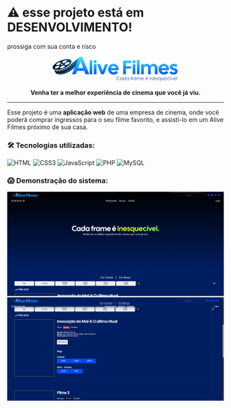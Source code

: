 # ⚠ esse projeto está em DESENVOLVIMENTO!
prossiga com sua conta e risco


<p align="center">
  <a href="https://github.com/pondianxz/Alive-Filmes-web">
    <img src="logo.png" width="300"/>
  </a>
</p>

<p align="center">
  <strong>Venha ter a melhor experiência de cinema que você já viu.</strong>
</p>
<hr>

Esse projeto é uma **aplicação web** de uma empresa de cinema, onde você poderá comprar ingressos para o seu filme favorito, e assisti-lo em um Alive Filmes próximo de sua casa.




### 🛠 Tecnologias utilizadas:

![HTML](https://img.shields.io/badge/HTML5-E34F26?logo=html5&logoColor=white&style=for-the-badge)
![CSS3](https://img.shields.io/badge/CSS3-1572B6?logo=css3&logoColor=white&style=for-the-badge)
![JavaScript](https://img.shields.io/badge/JavaScript-F7DF1E?logo=javascript&logoColor=black&style=for-the-badge)
![PHP](https://img.shields.io/badge/PHP-777BB4?logo=php&logoColor=white&style=for-the-badge)
![MySQL](https://img.shields.io/badge/MySQL-4479A1?logo=mysql&logoColor=white&style=for-the-badge)

### 😱 Demonstração do sistema:
<img src="DESIGN/demonstracao1.png"/>
<img src="DESIGN/demonstracao2.png"/>
